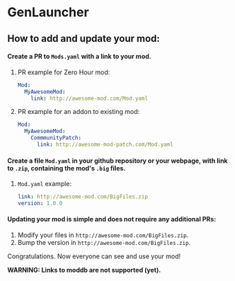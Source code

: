 # GenLauncher

## How to add and update your mod:

#### Create a PR to `Mods.yaml` with a link to your mod.
1. PR example for Zero Hour mod:
    ```yaml
    Mod:
      MyAwesomeMod:
        link: http://awesome-mod.com/Mod.yaml
    ```
        
2. PR example for an addon to existing mod:
    ```yaml
    Mod:
      MyAwesomeMod:
        CommmunityPatch:
          link: http://awesome-mod-patch.com/Mod.yaml
    ```
#### Create a file `Mod.yaml` in your github repository or your webpage, with link to `.zip`, containing the mod's `.big` files.
1. `Mod.yaml` example:
    ```yaml
    link: http://awesome-mod.com/BigFiles.zip
    version: 1.0.0
    ```

#### Updating your mod is simple and does not require any additional PRs:
1. Modify your files in `http://awesome-mod.com/BigFiles.zip`.
2. Bump the version in `http://awesome-mod.com/BigFiles.zip`.

Congratulations. Now everyone can see and use your mod!

__**WARNING: Links to moddb are not supported (yet).**__
